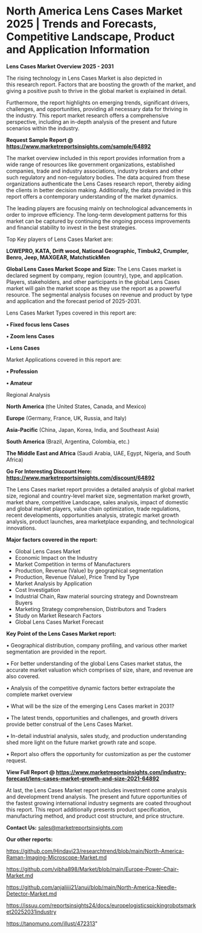 # North America Lens Cases Market 2025 | Trends and Forecasts, Competitive Landscape, Product and Application Information

<Strong> Lens Cases Market Overview 2025 - 2031</strong>

The rising technology in Lens Cases Market is also depicted in this research report. Factors that are boosting the growth of the market, and giving a positive push to thrive in the global market is explained in detail.

Furthermore, the report highlights on emerging trends, significant drivers, challenges, and opportunities, providing all necessary data for thriving in the industry. This report market research offers a comprehensive perspective, including an in-depth analysis of the present and future scenarios within the industry.

<strong>Request Sample Report @ <a href=https://www.marketreportsinsights.com/sample/64892>https://www.marketreportsinsights.com/sample/64892</a></strong>

The market overview included in this report provides information from a wide range of resources like government organizations, established companies, trade and industry associations, industry brokers and other such regulatory and non-regulatory bodies. The data acquired from these organizations authenticate the Lens Cases research report, thereby aiding the clients in better decision making. Additionally, the data provided in this report offers a contemporary understanding of the market dynamics.

The leading players are focusing mainly on technological advancements in order to improve efficiency. The long-term development patterns for this market can be captured by continuing the ongoing process improvements and financial stability to invest in the best strategies.

Top Key players of Lens Cases Market are:

<strong>LOWEPRO, KATA, Drift wood, National Geographic, Timbuk2, Crumpler, Benro, Jeep, MAXGEAR, MatchstickMen</strong>

<strong><b>Global Lens Cases Market Scope and Size:</b></strong>
The Lens Cases market is declared segment by company, region (country), type, and application. Players, stakeholders, and other participants in the global Lens Cases market will gain the market scope as they use the report as a powerful resource. The segmental analysis focuses on revenue and product by type and application and the forecast period of 2025-2031.

Lens Cases Market Types covered in this report are:

<strong>• Fixed focus lens Cases

• Zoom lens Cases

• Lens Cases</strong>

Market Applications covered in this report are:

<strong>• Profession

• Amateur</strong> 

Regional Analysis

<strong>North America</strong> (the United States, Canada, and Mexico)

<strong>Europe</strong> (Germany, France, UK, Russia, and Italy)

<strong>Asia-Pacific</strong> (China, Japan, Korea, India, and Southeast Asia)

<strong>South America</strong> (Brazil, Argentina, Colombia, etc.)

<strong>The Middle East and Africa</strong> (Saudi Arabia, UAE, Egypt, Nigeria, and South Africa)

<strong>Go For Interesting Discount Here: <a href=https://www.marketreportsinsights.com/discount/64892>https://www.marketreportsinsights.com/discount/64892</a></strong>

The Lens Cases market report provides a detailed analysis of global market size, regional and country-level market size, segmentation market growth, market share, competitive Landscape, sales analysis, impact of domestic and global market players, value chain optimization, trade regulations, recent developments, opportunities analysis, strategic market growth analysis, product launches, area marketplace expanding, and technological innovations.

<strong><b>Major factors covered in the report:</b></strong>
<ul>
  <li>Global Lens Cases Market </li>
  <li>Economic Impact on the Industry</li>
  <li>Market Competition in terms of Manufacturers</li>
  <li>Production, Revenue (Value) by geographical segmentation</li>
  <li>Production, Revenue (Value), Price Trend by Type</li>
  <li>Market Analysis by Application</li>
  <li>Cost Investigation</li>
  <li>Industrial Chain, Raw material sourcing strategy and Downstream Buyers</li>
  <li>Marketing Strategy comprehension, Distributors and Traders</li>
  <li>Study on Market Research Factors</li>
  <li>Global Lens Cases Market Forecast</li>
</ul>

<strong><b>Key Point of the Lens Cases Market report:</b></strong>

• Geographical distribution, company profiling, and various other market segmentation are provided in the report.

• For better understanding of the global Lens Cases market status, the accurate market valuation which comprises of size, share, and revenue are also covered.

• Analysis of the competitive dynamic factors better extrapolate the complete market overview

• What will be the size of the emerging Lens Cases market in 2031?

• The latest trends, opportunities and challenges, and growth drivers provide better construal of the Lens Cases Market.

• In-detail industrial analysis, sales study, and production understanding shed more light on the future market growth rate and scope.

• Report also offers the opportunity for customization as per the customer request.

<strong><b>View Full Report @ <a href=https://www.marketreportsinsights.com/industry-forecast/lens-cases-market-growth-and-size-2021-64892>https://www.marketreportsinsights.com/industry-forecast/lens-cases-market-growth-and-size-2021-64892</a></b></strong>


At last, the Lens Cases Market report includes investment come analysis and development trend analysis. The present and future opportunities of the fastest growing international industry segments are coated throughout this report. This report additionally presents product specification, manufacturing method, and product cost structure, and price structure.

<strong>Contact Us:</strong>
sales@marketreportsinsights.com

<strong>Our other reports:</strong>

<a href=https://github.com/Hindavi23/researchtrend/blob/main/North-America-Raman-Imaging-Microscope-Market.md>https://github.com/Hindavi23/researchtrend/blob/main/North-America-Raman-Imaging-Microscope-Market.md</a>

<a href=https://github.com/vibha898/Market/blob/main/Europe-Power-Chair-Market.md>https://github.com/vibha898/Market/blob/main/Europe-Power-Chair-Market.md</a>

<a href=https://github.com/anjaliiii21/anui/blob/main/North-America-Needle-Detector-Market.md>https://github.com/anjaliiii21/anui/blob/main/North-America-Needle-Detector-Market.md</a>

<a href=https://issuu.com/reportsinsights24/docs/europelogisticspickingrobotsmarket20252031industry>https://issuu.com/reportsinsights24/docs/europelogisticspickingrobotsmarket20252031industry</a>

<a href=https://tanomuno.com/illust/472313>https://tanomuno.com/illust/472313</a>"
